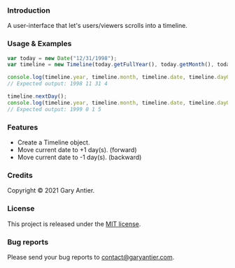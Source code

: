 ### Introduction

A user-interface that let's users/viewers scrolls into a timeline.

### Usage & Examples

```javascript
var today = new Date("12/31/1998");
var timeline = new Timeline(today.getFullYear(), today.getMonth(), today.getDate());

console.log(timeline.year, timeline.month, timeline.date, timeline.dayOfWeek);
// Expected output: 1998 11 31 4

timeline.nextDay();
console.log(timeline.year, timeline.month, timeline.date, timeline.dayOfWeek);
// Expected output: 1999 0 1 5
```

### Features

+ Create a Timeline object.
+ Move current date to +1 day(s). (forward)
+ Move current date to -1 day(s). (backward)

### Credits

Copyright © 2021 Gary Antier.

### License

This project is released under the [MIT license](https://github.com/sagemodeninja/timeline-ui/blob/main/License.md).

### Bug reports

Please send your bug reports to [contact@garyantier.com](mailto:contact@garyantier.com).
